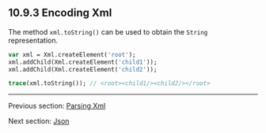 ## 10.9.3 Encoding Xml

The method `xml.toString()` can be used to obtain the `String` representation.
```haxe
var xml = Xml.createElement('root');
xml.addChild(Xml.createElement('child1'));
xml.addChild(Xml.createElement('child2'));

trace(xml.toString()); // <root><child1/><child2/></root>
```

---

Previous section: [Parsing Xml](std-Xml-parsing.md)

Next section: [Json](std-Json.md)